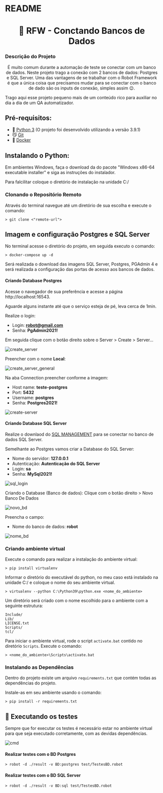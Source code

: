 # README
<h1 align="center"> 🤖 RFW - Conctando Bancos de Dados</h1>

### Descrição do Projeto
<p align="center">É muito comum durante a automação de teste se conectar com um banco de dados. Neste projeto trago a conexão com 2 bancos de dados: Postgres e SQL Server.
Uma das vantagens de se trabalhar com o Robot Framework é que a única coisa que precisamos mudar para se conectar com o banco de dado são os inputs de conexão, simples assim 😉.

Trago aqui esse projeto pequeno mais de um conteúdo rico para auxiliar no dia a dia de um QA automatizador.</p>

## Pré-requisitos:
- 🐍 [Python 3](https://www.python.org/downloads/release/python-391/) (O projeto foi desenvolvido utilizando a versão 3.9.1)  
- 😼 [Git](https://git-scm.com/download/win)
- 🐳 [Docker](https://desktop.docker.com/win/stable/amd64/Docker%20Desktop%20Installer.exe?utm_source=docker&utm_medium=webreferral&utm_campaign=dd-smartbutton&utm_location=header)

## Instalando o Python:
Em ambientes Windows, faça o download da do pacote "Windows x86-64 executable installer" e siga as instruções do instalador.

Para falcilitar coloque o diretório de instalação na unidade C:/

### Clonando o Repositório Remoto
Através do terminal navegue até um diretório de sua escolha e execute o comando:
```batchfile
> git clone <"remote-url">
```

## Imagem e configuração Postgres e SQL Server
No terminal acesse o diretório do projeto, em seguida executo o comando:
```batchfile
> docker-compose up -d
```

Será realizada o download das imagens SQL Server, Postgres, PGAdmin 4 e será realizada a configuração das portas de acesso aos bancos de dados.

#### Criando Database Postgres
Acesse o navegador de sua preferência e acesse a página http://localhost:16543.

Aguarde alguns instante até que o serviço esteja de pé, leva cerca de 1min.
 
Realize o login:
- Login: **robot@gmail.com**
- Senha: **PgAdmin2021!**

Em seguida clique com o botão direito sobre o Server > Create > Server...

![create_server](https://user-images.githubusercontent.com/87613026/126075928-4f875baf-e6f6-4f63-95c9-ef8ee373c709.png)

Preencher com o nome **Local**:

![create_server_general](https://user-images.githubusercontent.com/87613026/126075974-2f34e87e-ecb3-4934-9a37-4f78331f81a9.png)

Na aba Connection preencher conforme a imagem:
- Host name: **teste-postgres**
- Port: **5432**
- Username: **postgres**
- Senha: **Postgres2021!**

![create-server](https://user-images.githubusercontent.com/87613026/126076002-93acef7b-4c65-4107-a7c5-e9139f8f9a35.png)

#### Criando Database SQL Server

Realize o downlaod do [SQL MANAGEMENT](https://aka.ms/ssmsfullsetup) para se conectar no banco de dados SQL Server.

Semelhante ao Postgres vamos criar a Database do SQL Server:

- Nome do servidor: **127.0.0.1**
- Autenticação: **Autenticação do SQL Server**
- Login: **sa**
- Senha: **MySql2021!**

![sql_login](https://user-images.githubusercontent.com/87613026/126076018-c8e9c7d1-aa65-4d9d-a141-a7b051c858f9.png)

Criando o Database (Banco de dados): Clique com o botão direito > Novo Banco De Dados

![novo_bd](https://user-images.githubusercontent.com/87613026/126076025-25365cdc-b2a9-45a4-a474-4bb75595b48d.png)

Preencha o campo:
-  Nome do banco de dados: **robot**

![nome_bd](https://user-images.githubusercontent.com/87613026/126076036-250937e5-aef1-455e-8ae0-1173a3d0c7e6.png)

### Criando ambiente virtual
Execute o comando para realizar a instalação do ambiente virtual:
```batchfile
> pip install virtualenv
```

Informar o diretório do executável do python, no meu caso está instalado na unidade C:/ e coloque o nome do seu ambiente virtual.
```batchfile
> virtualenv --python C:\Python39\python.exe <nome_do_ambiente>
```

Um diretório será criado com o nome escolhido para o ambiente com a seguinte estrutura:
```batchfile
Include/
Lib/
LICENSE.txt
Scripts/
tcl/
```  
Para iniciar o ambiente virtual, rode o script `activate.bat` contido no diretório `Scripts`. Execute o comando:
```batchfile
> <nome_do_ambiente>\Scripts\activate.bat
```

### Instalando as Dependências
Dentro do projeto existe um arquivo `requirements.txt` que contém todas as dependências do projeto.

Instale-as em seu ambiente usando o comando:
```batchfile
> pip install -r requirements.txt
```

## 🚀 Executando os testes
Sempre que for executar os testes é necessário estar no ambiente virtual para que seja executado corretamente, com as devidas dependências.

![cmd](https://user-images.githubusercontent.com/87613026/126076055-e760f3ab-4e57-43a6-a72c-656888bc811c.png)

#### Realizar testes com o BD Postgres
```batchfile
> robot -d ./result -v BD:postgres test/TestesBD.robot
```
#### Realizar testes com o BD SQL Server
```batchfile
> robot -d ./result -v BD:sql test/TestesBD.robot
```
